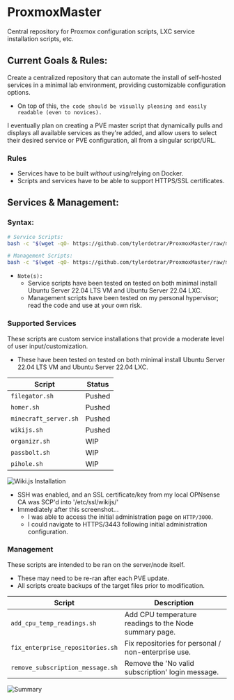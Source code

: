 # ProxmoxMaster
Central repository for Proxmox configuration scripts, LXC service installation scripts, etc.


## Current Goals & Rules:

Create a centralized repository that can automate the install of self-hosted services in a minimal lab environment, providing customizable configuration options.
- On top of this, ``the code should be visually pleasing and easily readable (even to novices).``

I eventually plan on creating a PVE master script that dynamically pulls and displays all available services as they're added, and allow users to select their desired service or PVE configuration, all from a singular script/URL.

### Rules
- Services have to be built *without* using/relying on Docker.
- Scripts and services have to be able to support HTTPS/SSL certificates.

## Services & Management:

### Syntax:
```bash
# Service Scripts:
bash -c "$(wget -qO- https://github.com/tylerdotrar/ProxmoxMaster/raw/main/services/<SERVICE>.sh)"

# Management Scripts:
bash -c "$(wget -qO- https://github.com/tylerdotrar/ProxmoxMaster/raw/main/management/<SERVICE>.sh)"
```
- ``Note(s):``
  - Service scripts have been tested on tested on both minimal install Ubuntu Server 22.04 LTS VM and Ubuntu Server 22.04 LXC.
  - Management scripts have been tested on my personal hypervisor; read the code and use at your own risk.

### Supported Services

These scripts are custom service installations that provide a moderate level of user input/customization.
- These have been tested on tested on both minimal install Ubuntu Server 22.04 LTS VM and Ubuntu Server 22.04 LXC.

| Script | Status |
| --- | --- |
| ``filegator.sh`` | Pushed |
| ``homer.sh`` | Pushed |
| ``minecraft_server.sh`` | Pushed |
| ``wikijs.sh``| Pushed |
| ``organizr.sh`` | WIP |
| ``passbolt.sh`` | WIP |
| ``pihole.sh`` | WIP |

![Wiki.js Installation](https://cdn.discordapp.com/attachments/620986290317426698/1035667618956329070/unknown.png)
- SSH was enabled, and an SSL certificate/key from my local OPNsense CA was SCP'd into '/etc/ssl/wikijs/'
- Immediately after this screenshot...
  - I was able to access the initial administration page on ``HTTP/3000``.
  - I could navigate to HTTPS/3443 following initial administration configuration.

### Management

These scripts are intended to be ran on the server/node itself.
- These may need to be re-ran after each PVE update.
- All scripts create backups of the target files prior to modification.

| Script | Description |
| --- | --- |
| ``add_cpu_temp_readings.sh`` | Add CPU temperature readings to the Node summary page. |
| ``fix_enterprise_repositories.sh`` | Fix repositories for personal / non-enterprise use. |
| ``remove_subscription_message.sh`` | Remove the 'No valid subscription' login message. |

![Summary](https://cdn.discordapp.com/attachments/855920119292362802/1160693073924345887/image.png?ex=653596a9&is=652321a9&hm=b7462e4f472236279dba49219642db92c69673bbbe5a8a0b94b86cbfa85fa2e4&)


